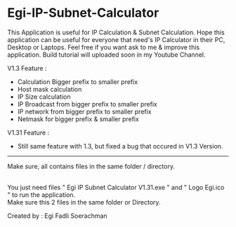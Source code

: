 # Egi-IP-Subnet-Calculator
This Application is useful for IP Calculation & Subnet Calculation.
Hope this application can be useful for everyone that need's IP Calculator in their PC, Desktop or Laptops.
Feel free if you want ask to me & improve this application. Build tutorial will uploaded soon in my Youtube Channel.

V1.3 Feature :
- Calculation Bigger prefix to smaller prefix
- Host mask calculation
- IP Size calculation
- IP Broadcast from bigger prefix to smaller prefix
- IP network from bigger prefix to smaller prefix
- Netmask for bigger prefix & smaller prefix

V1.31 Feature :
- Still same feature with 1.3, but fixed a bug that occured in V1.3 Version.
<hr />
Make sure, all contains files in the same folder / directory.
<br><br>

You just need files " Egi IP Subnet Calculator V1.31.exe " and " Logo Egi.ico " to run the application.<br>
Make sure this 2 files in the same folder or Directory.
<br>

Created by : Egi Fadli Soerachman
